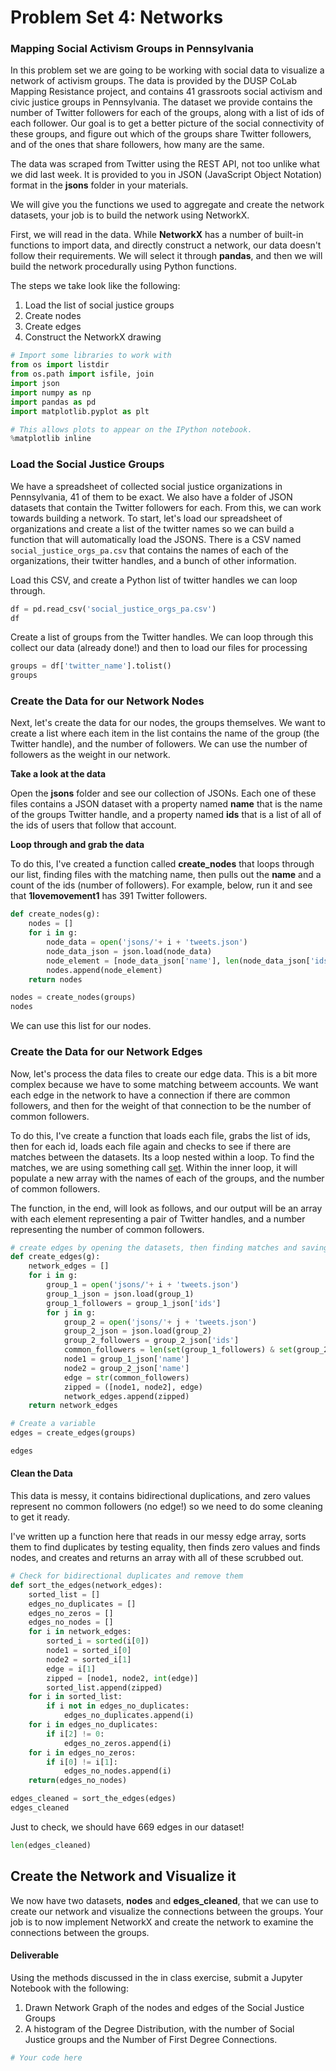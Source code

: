 
# Problem Set 4: Networks

### Mapping Social Activism Groups in Pennsylvania

In this problem set we are going to be working with social data to visualize a network of activism groups. The data is provided by the DUSP CoLab Mapping Resistance project, and contains 41 grassroots social activism and civic justice groups in Pennsylvania. The dataset we provide contains the number of Twitter followers for each of the groups, along with a list of ids of each follower. Our goal is to get a better picture of the social connectivity of these groups, and figure out which of the groups share Twitter followers, and of the ones that share followers, how many are the same.

The data was scraped from Twitter using the REST API, not too unlike what we did last week. It is provided to you in JSON (JavaScript Object Notation) format in the **jsons** folder in your materials.

We will give you the functions we used to aggregate and create the network datasets, your job is to build the network using NetworkX.

First, we will read in the data. While **NetworkX** has a number of built-in functions to import data, and directly construct a network, our data doesn't follow their requirements. We will select it through **pandas**, and then we will build the network procedurally using Python functions.

The steps we take look like the following:

1. Load the list of social justice groups
2. Create nodes
3. Create edges
4. Construct the NetworkX drawing


```python
# Import some libraries to work with
from os import listdir
from os.path import isfile, join
import json
import numpy as np
import pandas as pd
import matplotlib.pyplot as plt

# This allows plots to appear on the IPython notebook.
%matplotlib inline 
```

### Load the Social Justice Groups

We have a spreadsheet of collected social justice organizations in Pennsylvania, 41 of them to be exact. We also have a folder of JSON datasets that contain the Twitter followers for each. From this, we can work towards building a network. To start, let's load our spreadsheet of organizations and create a list of the twitter names so we can build a function that will automatically load the JSONS. There is a CSV named `social_justice_orgs_pa.csv` that contains the names of each of the organizations, their twitter handles, and a bunch of other information.

Load this CSV, and create a Python list of twitter handles we can loop through.


```python
df = pd.read_csv('social_justice_orgs_pa.csv')
df
```

Create a list of groups from the Twitter handles. We can loop through this collect our data (already done!) and then to load our files for processing


```python
groups = df['twitter_name'].tolist()
groups
```

### Create the Data for our Network Nodes

Next, let's create the data for our nodes, the groups themselves. We want to create a list where each item in the list contains the name of the group (the Twitter handle), and the number of followers. We can use the number of followers as the weight in our network.

**Take a look at the data**

Open the **jsons** folder and see our collection of JSONs. Each one of these files contains a JSON dataset with a property named **name** that is the name of the groups Twitter handle, and a property named **ids** that is a list of all of the ids of users that follow that account.

**Loop through and grab the data**

To do this, I've created a function called **create_nodes** that loops through our list, finding files with the matching name, then pulls out the **name** and a count of the ids (number of followers). For example, below, run it and see that **1lovemovement1** has 391 Twitter followers.


```python
def create_nodes(g):
    nodes = []
    for i in g:
        node_data = open('jsons/'+ i + 'tweets.json')
        node_data_json = json.load(node_data)
        node_element = [node_data_json['name'], len(node_data_json['ids'])]
        nodes.append(node_element)
    return nodes

nodes = create_nodes(groups)
nodes
```

We can use this list for our nodes.

### Create the Data for our Network Edges

Now, let's process the data files to create our edge data. This is a bit more complex because we have to some matching betweem accounts. We want each edge in the network to have a connection if there are common followers, and then for the weight of that connection to be the number of common followers.

To do this, I've create a function that loads each file, grabs the list of ids, then for each id, loads each file again and checks to see if there are matches between the datasets. Its a loop nested within a loop. To find the matches, we are using something call [set](https://docs.python.org/3/tutorial/datastructures.html#sets). Within the inner loop, it will populate a new array with the names of each of the groups, and the number of common followers.

The function, in the end, will look as follows, and our output will be an array with each element representing a pair of Twitter handles, and a number representing the number of common followers.


```python
# create edges by opening the datasets, then finding matches and saving the number of common followers
def create_edges(g):
    network_edges = []
    for i in g:
        group_1 = open('jsons/'+ i + 'tweets.json')
        group_1_json = json.load(group_1)
        group_1_followers = group_1_json['ids']
        for j in g:
            group_2 = open('jsons/'+ j + 'tweets.json')
            group_2_json = json.load(group_2)
            group_2_followers = group_2_json['ids']
            common_followers = len(set(group_1_followers) & set(group_2_followers))
            node1 = group_1_json['name']
            node2 = group_2_json['name']
            edge = str(common_followers)
            zipped = ([node1, node2], edge)
            network_edges.append(zipped)        
    return network_edges

# Create a variable
edges = create_edges(groups)

edges
```

#### Clean the Data

This data is messy, it contains bidirectional duplications, and zero values represent no common followers (no edge!) so we need to do some cleaning to get it ready.

I've written up a function here that reads in our messy edge array, sorts them to find duplicates by testing equality, then finds zero values and finds nodes, and creates and returns an array with all of these scrubbed out.


```python
# Check for bidirectional duplicates and remove them
def sort_the_edges(network_edges):
    sorted_list = []
    edges_no_duplicates = []
    edges_no_zeros = []
    edges_no_nodes = []
    for i in network_edges:
        sorted_i = sorted(i[0])
        node1 = sorted_i[0]
        node2 = sorted_i[1]
        edge = i[1]
        zipped = [node1, node2, int(edge)]
        sorted_list.append(zipped)
    for i in sorted_list:
        if i not in edges_no_duplicates:
            edges_no_duplicates.append(i)
    for i in edges_no_duplicates:
        if i[2] != 0:
            edges_no_zeros.append(i)
    for i in edges_no_zeros:
        if i[0] != i[1]:
            edges_no_nodes.append(i)
    return(edges_no_nodes)

edges_cleaned = sort_the_edges(edges)
edges_cleaned
```

Just to check, we should have 669 edges in our dataset!


```python
len(edges_cleaned)
```

## Create the Network and Visualize it

We now have two datasets, **nodes** and **edges_cleaned**, that we can use to create our network and visualize the connections between the groups. Your job is to now implement NetworkX and create the network to examine the connections between the groups.

#### Deliverable

Using the methods discussed in the in class exercise, submit a Jupyter Notebook with the following:

1. Drawn Network Graph of the nodes and edges of the Social Justice Groups
2. A histogram of the Degree Distribution, with the number of Social Justice groups and the Number of First Degree Connections.


```python
# Your code here

```
